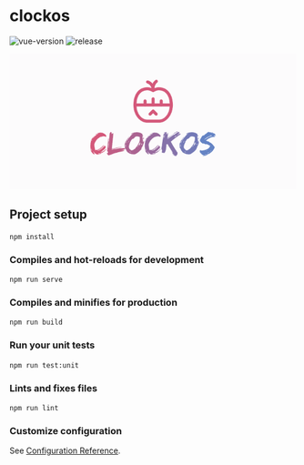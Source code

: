 # clockos

![vue-version](https://img.shields.io/badge/vue-%5E3.2.13-green)
![release](https://img.shields.io/badge/release-1.0.0-orange)

![logo](./logo.png)

## Project setup
```
npm install
```

### Compiles and hot-reloads for development
```
npm run serve
```

### Compiles and minifies for production
```
npm run build
```

### Run your unit tests
```
npm run test:unit
```

### Lints and fixes files
```
npm run lint
```

### Customize configuration
See [Configuration Reference](https://cli.vuejs.org/config/).
